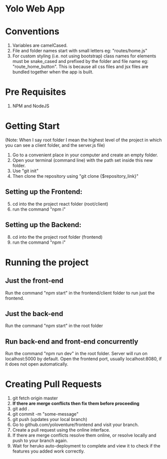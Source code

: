 # Yolo Web App

# Conventions
1. Variables are camelCased.
2. File and folder names start with small letters eg: "routes/home.js"
3. For custom styling (i.e. not using bootstrap) class names for elements must be snake_cased and prefixed by the folder and file name eg: "route_home_button". This is because all css files and jsx files are bundled together when the app is built.

# Pre Requisites

1. NPM and NodeJS

# Getting Start
(Note: When I say root folder I mean the highest level of the project in which you can see a client folder, and the server.js file)

1. Go to a convenient place in your computer and create an empty folder. 
2. Open your terminal (command line) with the path set inside this new folder. 
3. Use "git init" 
4. Then clone the repository using "git clone {$repository_link}"
##   Setting up the Frontend:
5. cd into the the project react folder (root/client)
6. run the command "npm i"

##   Setting up the Backend: 
8. cd into the the project root folder (frontend)
9. run the command "npm i"

# Running the project
## Just the front-end
Run the command "npm start" in the frontend/client folder to run just the frontend.
 
## Just the back-end
Run the command "npm start" in the root folder

## Run back-end and front-end concurrently
Run the command "npm run dev" in the root folder. Server will run on localhost:5000 by default. Open the frontend port, usually localhost:8080, if it does not open automatically.

# Creating Pull Requests

1. git fetch origin master
2. **If there are merge conflicts then fix them before proceeding**
3. git add .
4. git commit -m "some-message"
5. git push (updates your local branch)
6. Go to github.com/yoloventure/frontend and visit your branch.
7. Create a pull request using the online interface.
8. If there are merge conflicts resolve them online, or resolve locally and push to your branch again. 
9. Wait for heruko auto-deployment to complete and view it to check if the features you added work correctly. 
